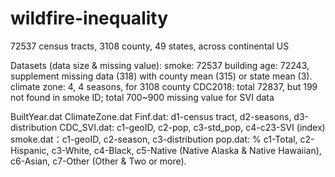 # wildfire-inequality
72537 census tracts, 3108 county, 49 states, across continental US

Datasets (data size & missing value):
smoke: 72537
building age: 72243, supplement missing data (318) with county mean (315) or state mean (3).
climate zone: 4, 4 seasons, for 3108 county
CDC2018: total 72837, but 199 not found in smoke ID; total 700~900 missing value for SVI data


BuiltYear.dat
ClimateZone.dat
Finf.dat: d1-census tract, d2-seasons, d3-distribution
CDC_SVI.dat: c1-geoID, c2-pop, c3-std_pop, c4-c23-SVI (index)
smoke.dat：c1-geoID, c2-season, c3-distribution
pop.dat: % c1-Total, c2-Hispanic, c3-White, c4-Black, c5-Native (Native Alaska & Native Hawaiian), c6-Asian, c7-Other (Other & Two or more).